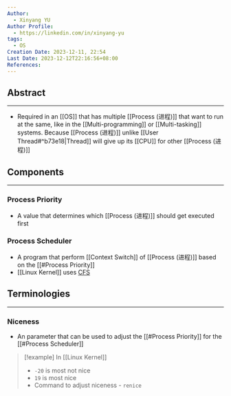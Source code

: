 ```yaml
---
Author:
  - Xinyang YU
Author Profile:
  - https://linkedin.com/in/xinyang-yu
tags:
  - OS
Creation Date: 2023-12-11, 22:54
Last Date: 2023-12-12T22:16:56+08:00
References: 
---
```

## Abstract
---
- Required in an [[OS]] that has multiple [[Process (进程)]] that want to run at the same, like in the [[Multi-programming]] or [[Multi-tasking]] systems. Because [[Process (进程)]] unlike [[User Thread#^b73e18|Thread]] will give up its [[CPU]] for other [[Process (进程)]]


## Components
---
### Process Priority
- A value that determines which [[Process (进程)]] should get executed first
### Process Scheduler
- A program that perform [[Context Switch]] of [[Process (进程)]] based on the [[#Process Priority]]
- [[Linux Kernel]] uses [CFS](https://docs.kernel.org/scheduler/sched-design-CFS.html)


## Terminologies
---
### Niceness
- An parameter that can be used to adjust the [[#Process Priority]] for the [[#Process Scheduler]]

>[!example] In [[Linux Kernel]]
>- ``-20`` is most not nice
>- ``19`` is most nice
>- Command to adjust niceness - `renice`